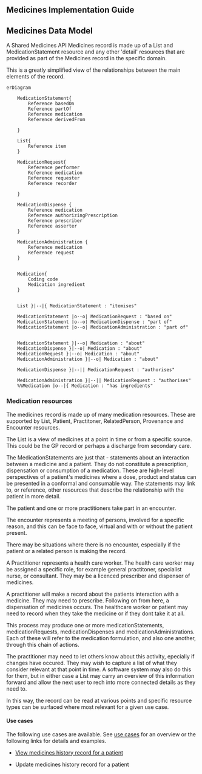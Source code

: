 ## Medicines Implementation Guide

## Medicines Data Model

A Shared Medicines API Medicines record is made up of a List and MedicationStatement resource and any other 'detail' resources that are provided as part of the Medicines record in the specific domain.

This is a greatly simplified view of the relationships between the main elements of the record.



```mermaid
erDiagram

    MedicationStatement{
        Reference basedOn
        Reference partOf
        Reference medication
        Reference derivedFrom

    }

    List{
        Reference item
    }

    MedicationRequest{
        Reference performer
        Reference medication
        Reference requester
        Reference recorder
      
    }

    MedicationDispense {
        Reference medication
        Reference authorizingPrescription
        Reference prescriber
        Reference asserter           
    }

    MedicationAdministration {
        Reference medication
        Reference request    
    }
   

    Medication{
        Coding code 
        Medication ingredient 
    }


    List }|--|{ MedicationStatement : "itemises"

    MedicationStatement |o--o| MedicationRequest : "based on"
    MedicationStatement |o--o| MedicationDispense : "part of"
    MedicationStatement |o--o| MedicationAdministration : "part of"
    

    MedicationStatement }|--o| Medication : "about"
    MedicationDispense }|--o| Medication : "about"
    MedicationRequest }|--o| Medication : "about"
    MedicationAdministration }|--o| Medication : "about"

    MedicationDispense }|--|| MedicationRequest : "authorises"

    MedicationAdministration }|--|| MedicationRequest : "authorises"
    %%Medication |o--|{ Medication : "has ingredients"
```

### Medication resources 

The medicines record is made up of many medication resources. These are supported by List, Patient, Practitoner, RelatedPerson, Provenance and Encounter resources.

The List is a view of medicines at a point in time or from a specific source. This could be the GP record or perhaps a discharge from secondary care. 

The MedicationStatements are just that - statements about an interaction between a medicine and a patient. They do not constitute a prescription, dispensation or consumption of a medication. These are high-level perspectives of a patient's medicines where a dose, product and status can be presented in a conformal and consumable way. The statements may link to, or reference, other resources that describe the relationship with the patient in more detail. 


The patient and one or more practitioners take part in an encounter.  

The encounter represents a meeting of persons, involved for a specific reason, and this can be face to face, virtual and with or without the patient present. 

There may be situations where there is no encounter, especially if the patient or a related person is making the record.

A Practitioner represents a health care worker. The health care worker may be assigned a specific role, for example general practitoner, specialist nurse, or consultant. They may be a licenced prescriber and dispenser of medicines.

A practitioner will make a record about the patients interaction with a medicine. They may need to prescribe. Following on from here, a dispensation of medicines occurs. The healthcare worker or patient may need to record when they take the medicine or if they dont take it at all. 

This process may produce one or more medicationStatements, medicationRequests,  medicationDispenses and medicationAdministrations. Each of these will refer to the medication formulation, and also one another, through this chain of actions.

The practitioner may need to let others know about this activity, epecially if changes have occured. They may wish to capture a list of what they consider relevant at that point in time. A software system may also do this for them, but in either case a List may carry an overview of this information forward and allow the next user to rech into more connected details as they need to.

In this way, the record can be read at various points and specific resource types can be surfaced where most relevant for a given use case.


#### Use cases

The following use cases are available. See [use cases](usecase/index.md) for an overview or the following links for details and examples.

* [View medicines history record for a patient](usecase/view-medicines-history/index.md)

* Update medicines history record for a patient





